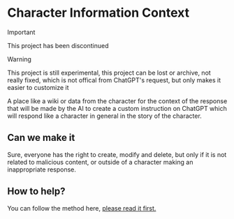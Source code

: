 # Character Information Context

> [!IMPORTANT]
> This project has been discontinued

> [!WARNING]
> This project is still experimental, this project can be lost or archive, not really fixed, which is not offical from ChatGPT's request, but only makes it easier to customize it

A place like a wiki or data from the character for the context of the response that will be made by the AI to create a custom instruction on ChatGPT which will respond like a character in general in the story of the character.

## Can we make it

Sure, everyone has the right to create, modify and delete, but only if it is not related to malicious content, or outside of a character making an inappropriate response.

## How to help?

You can follow the method here, [please read it first.](./build-data-char.md)
